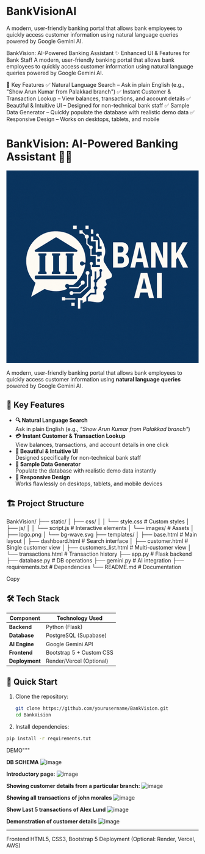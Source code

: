 # BankVisionAI
A modern, user-friendly banking portal that allows bank employees to quickly access customer information using natural language queries powered by Google Gemini AI.

BankVision: AI-Powered Banking Assistant
✨ Enhanced UI & Features for Bank Staff
A modern, user-friendly banking portal that allows bank employees to quickly access customer information using natural language queries powered by Google Gemini AI.

🚀 Key Features
✅ Natural Language Search – Ask in plain English (e.g., "Show Arun Kumar from Palakkad branch")
✅ Instant Customer & Transaction Lookup – View balances, transactions, and account details
✅ Beautiful & Intuitive UI – Designed for non-technical bank staff
✅ Sample Data Generator – Quickly populate the database with realistic demo data
✅ Responsive Design – Works on desktops, tablets, and mobile

# BankVision: AI-Powered Banking Assistant 🏦✨

![BankVision Banner](static/images/logo.png)

A modern, user-friendly banking portal that allows bank employees to quickly access customer information using **natural language queries** powered by Google Gemini AI.

## 🌟 Key Features
- **🔍 Natural Language Search**  
  Ask in plain English (e.g., _"Show Arun Kumar from Palakkad branch"_)
- **💳 Instant Customer & Transaction Lookup**  
  View balances, transactions, and account details in one click
- **🎨 Beautiful & Intuitive UI**  
  Designed specifically for non-technical bank staff
- **🔄 Sample Data Generator**  
  Populate the database with realistic demo data instantly
- **📱 Responsive Design**  
  Works flawlessly on desktops, tablets, and mobile devices

## 🏗 Project Structure
BankVision/
├── static/
│ ├── css/
│ │ └── style.css # Custom styles
│ ├── js/
│ │ └── script.js # Interactive elements
│ └── images/ # Assets
│ ├── logo.png
│ └── bg-wave.svg
├── templates/
│ ├── base.html # Main layout
│ ├── dashboard.html # Search interface
│ ├── customer.html # Single customer view
│ ├── customers_list.html # Multi-customer view
│ └── transactions.html # Transaction history
├── app.py # Flask backend
├── database.py # DB operations
├── gemini.py # AI integration
├── requirements.txt # Dependencies
└── README.md # Documentation

Copy

## 🛠 Tech Stack
| Component       | Technology Used          |
|-----------------|--------------------------|
| **Backend**     | Python (Flask)           |
| **Database**    | PostgreSQL (Supabase)    |
| **AI Engine**   | Google Gemini API        |
| **Frontend**    | Bootstrap 5 + Custom CSS |
| **Deployment**  | Render/Vercel (Optional) |

## 🚀 Quick Start
1. Clone the repository:
   ```bash
   git clone https://github.com/yourusername/BankVision.git
   cd BankVision
2. Install dependencies:

  ```bash
  pip install -r requirements.txt
  ```
DEMO"""

**DB SCHEMA**
![image](https://github.com/user-attachments/assets/3833fd94-8ee0-4f82-832f-f2e7f8b951d5)

**Introductory page:**
![image](https://github.com/user-attachments/assets/e46e15af-c38b-40f9-b465-b7187318159b)

**Showing customer details from a  particular branch:**
![image](https://github.com/user-attachments/assets/912aa1c9-96d8-41db-a7cb-ed5b06e911b5)

**Showing all transactions of john morales**
![image](https://github.com/user-attachments/assets/e8fa05c1-1f0a-47f8-ad10-5971ddca6afc)

**Show Last 5 transactions of Alex Lund**
![image](https://github.com/user-attachments/assets/ba5f94c1-33ce-4aa8-bdaa-13aac35570c1)

**Demonstration of customer details**
![image](https://github.com/user-attachments/assets/9b498bc4-dbf8-4027-b8db-eed5fe17d680)


_________________________________________________________
Frontend	HTML5, CSS3, Bootstrap 5
Deployment	(Optional: Render, Vercel, AWS)

